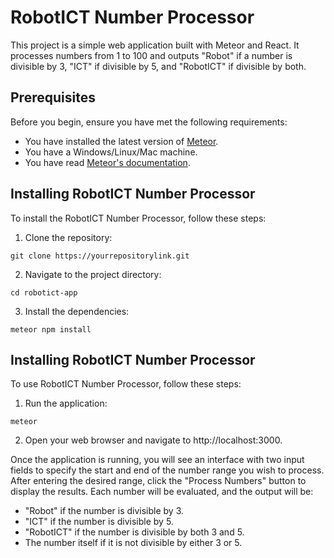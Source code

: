 # RobotICT Number Processor

This project is a simple web application built with Meteor and React. It processes numbers from 1 to 100 and outputs "Robot" if a number is divisible by 3, "ICT" if divisible by 5, and "RobotICT" if divisible by both.

## Prerequisites

Before you begin, ensure you have met the following requirements:
- You have installed the latest version of [Meteor](https://www.meteor.com/install).
- You have a Windows/Linux/Mac machine.
- You have read [Meteor's documentation](https://docs.meteor.com/).

## Installing RobotICT Number Processor

To install the RobotICT Number Processor, follow these steps:

1. Clone the repository:
```
git clone https://yourrepositorylink.git
```
2. Navigate to the project directory:
```
cd robotict-app
```
3. Install the dependencies:
```
meteor npm install
```

## Installing RobotICT Number Processor
To use RobotICT Number Processor, follow these steps:

1. Run the application:
 ```
meteor
```
2. Open your web browser and navigate to http://localhost:3000.

Once the application is running, you will see an interface with two input fields to specify the start and end of the number range you wish to process. After entering the desired range, click the "Process Numbers" button to display the results. Each number will be evaluated, and the output will be:
- "Robot" if the number is divisible by 3.
- "ICT" if the number is divisible by 5.
- "RobotICT" if the number is divisible by both 3 and 5.
- The number itself if it is not divisible by either 3 or 5.
